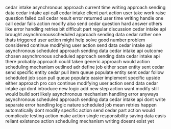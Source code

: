 cedar intake asynchronous approach current time writing approach sending data cedar intake api call cedar intake client part action user take work raise question failed call cedar result error returned user time writing handle one call cedar fails action modify also send cedar question hard answer others like error handling retries bit difficult part regular discussion cedar intake api brought asynchronousscheduled approach sending data cedar rather one thats triggered user action might help solve good number problem considered continue modifying user action send data cedar intake api asynchronous scheduled approach sending data cedar intake api outcome chosen asynchronous scheduled approach sending data cedar intake api there probably approach could taken generic approach would action scheduling mechanism outlined adr define job either scan entity sent cedar send specific entity cedar pull item queue populate entity sent cedar follow scheduled job scan pull queue populate easier implement specific upside either approach pro con continue modifying user action send data cedar intake api dont introduce new logic add new step action want modify still would build sort likely asynchronous mechanism handling error anyways asynchronous scheduled approach sending data cedar intake api dont write separate error handling logic nature scheduled job mean retries happen automatically dont modify specific action send cedar part action would complicate testing action make action single responsibility saving data easis reliant existence action scheduling mechanism writing doesnt exist yet